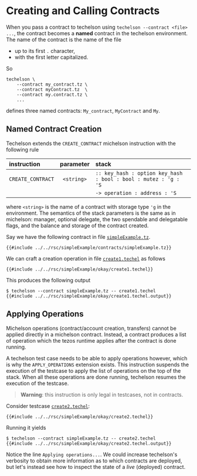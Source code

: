 # Creating and Calling Contracts

When you pass a contract to techelson using `techelson --contract <file> ...`, the contract becomes
a **named** contract in the techelson environment. The name of the contract is the name of the file
- up to its first `.` character,
- with the first letter capitalized.

So

```
techelson \
    --contract my_contract.tz \
    --contract myContract.tz  \
    --contract my.contract.tz \
    ...
```

defines three named contracts: `My_contract`, `MyContract` and `My`.

## Named Contract Creation

Techelson extends the `CREATE_CONTRACT` michelson instruction with the following rule

| instruction | parameter | stack |
|:---|:---:|:---|
| `CREATE_CONTRACT` | `<string>` | `:: key_hash : option key_hash : bool : bool : mutez : 'g : 'S` |
|              |            | `-> operation : address : 'S` |

where `<string>` is the name of a contract with storage type `'g` in the environment. The semantics
of the stack parameters is the same as in michelson: manager, optional delegate, the two spendable
and delegatable flags, and the balance and storage of the contract created.

Say we have the following contract in file [`simpleExample.tz`].

```mic,ignore
{{#include ../../rsc/simpleExample/contracts/simpleExample.tz}}
```

We can craft a creation operation in file [`create1.techel`] as follows

```mic,ignore
{{#include ../../rsc/simpleExample/okay/create1.techel}}
```

This produces the following output

```
$ techelson --contract simpleExample.tz -- create1.techel
{{#include ../../rsc/simpleExample/okay/create1.techel.output}}
```

## Applying Operations

Michelson operations (contract/account creation, transfers) cannot be applied directly in a
michelson contract. Instead, a contract produces a list of operation which the tezos runtime
applies after the contract is done running.

A techelson test case needs to be able to apply operations however, which is why the
`APPLY_OPERATIONS` extension exists. This instruction suspends the execution of the testcase to
apply the list of operations on the top of the stack. When all these operations are done running,
techelson resumes the execution of the testcase.

> **Warning**: this instruction is only legal in testcases, not in contracts.

Consider testcase [`create2.techel`]:

```mic,ignore
{{#include ../../rsc/simpleExample/okay/create2.techel}}
```

Running it yields

```
$ techelson --contract simpleExample.tz -- create2.techel
{{#include ../../rsc/simpleExample/okay/create2.techel.output}}
```

Notice the line `Applying operations...`. We could increase techelson's verbosity to obtain more
information as to which contracts are deployed, but let's instead see how to inspect the state of
a *live* (deployed) contract.

[`simpleExample.tz`]: ../../rsc/simpleExample/contracts/simpleExample.tz (A simple contract)
[`create1.techel`]: ../../rsc/simpleExample/okay/create1.techel (A simple contract creation testcase)
[`create2.techel`]: ../../rsc/simpleExample/okay/create2.techel (A simple contract creation testcase)